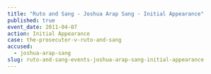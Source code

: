 ```yaml
---
title: "Ruto and Sang - Joshua Arap Sang - Initial Appearance"
published: true
event_date: 2011-04-07
action: Initial Appearance
case: the-prosecutor-v-ruto-and-sang
accused:
  - joshua-arap-sang
slug: ruto-and-sang-events-joshua-arap-sang-initial-appearance
---
```

